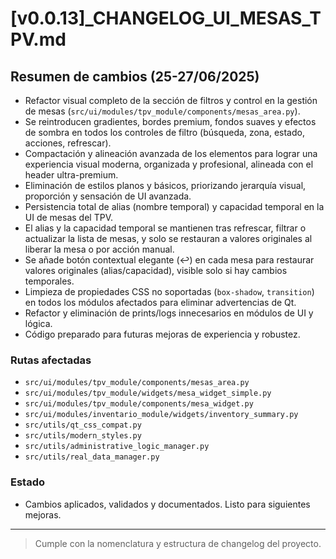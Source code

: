 # [v0.0.13]_CHANGELOG_UI_MESAS_TPV.md

## Resumen de cambios (25-27/06/2025)

- Refactor visual completo de la sección de filtros y control en la gestión de mesas (`src/ui/modules/tpv_module/components/mesas_area.py`).
- Se reintroducen gradientes, bordes premium, fondos suaves y efectos de sombra en todos los controles de filtro (búsqueda, zona, estado, acciones, refrescar).
- Compactación y alineación avanzada de los elementos para lograr una experiencia visual moderna, organizada y profesional, alineada con el header ultra-premium.
- Eliminación de estilos planos y básicos, priorizando jerarquía visual, proporción y sensación de UI avanzada.
- Persistencia total de alias (nombre temporal) y capacidad temporal en la UI de mesas del TPV.
- El alias y la capacidad temporal se mantienen tras refrescar, filtrar o actualizar la lista de mesas, y solo se restauran a valores originales al liberar la mesa o por acción manual.
- Se añade botón contextual elegante (↩️) en cada mesa para restaurar valores originales (alias/capacidad), visible solo si hay cambios temporales.
- Limpieza de propiedades CSS no soportadas (`box-shadow`, `transition`) en todos los módulos afectados para eliminar advertencias de Qt.
- Refactor y eliminación de prints/logs innecesarios en módulos de UI y lógica.
- Código preparado para futuras mejoras de experiencia y robustez.

### Rutas afectadas
- `src/ui/modules/tpv_module/components/mesas_area.py`
- `src/ui/modules/tpv_module/widgets/mesa_widget_simple.py`
- `src/ui/modules/tpv_module/components/mesa_widget.py`
- `src/ui/modules/inventario_module/widgets/inventory_summary.py`
- `src/utils/qt_css_compat.py`
- `src/utils/modern_styles.py`
- `src/utils/administrative_logic_manager.py`
- `src/utils/real_data_manager.py`

### Estado
- Cambios aplicados, validados y documentados. Listo para siguientes mejoras.

---

> Cumple con la nomenclatura y estructura de changelog del proyecto.
